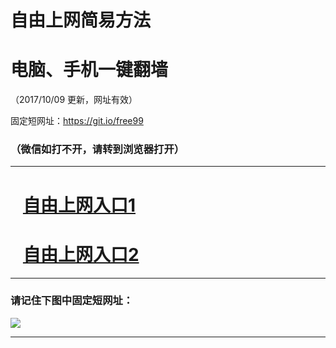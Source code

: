 ﻿# 自由上网简易方法

# 电脑、手机一键翻墙

（2017/10/09 更新，网址有效）

固定短网址：https://git.io/free99

### （微信如打不开，请转到浏览器打开）


***





# &nbsp;&nbsp; <a href="http://ft279526174.fwq-tz-1001.info/fwqtz01.html?t=100900129624 " target="_blank">自由上网入口1</a>
# &nbsp;&nbsp; <a href="http://ft2289510561.fwq-tz-1002.info/fwqtz02.html?t=10090011781 " target="_blank">自由上网入口2</a>
***

### 请记住下图中固定短网址：

<img src="https://s3-us-west-2.amazonaws.com/fwq-1001/yjfq-20170905okok.png" /> 


***

